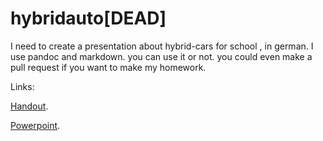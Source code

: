 # hybridauto[DEAD]
I need to create a presentation about hybrid-cars for school , in german. I use pandoc and markdown. you can use it or not. you could even make a pull request if you want to make my homework.

Links:

[Handout](https://github.com/Junky-Josqu/hybridauto/blob/master/handout/doc.pdf).

[Powerpoint](https://github.com/Junky-Josqu/hybridauto/blob/master/out/pres.pdf).
